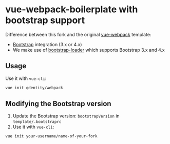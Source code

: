 # vue-webpack-boilerplate with bootstrap support

Difference between this fork and the original [vue-webpack](https://github.com/vuejs-templates/webpack) template:
* [Bootstrap](https://github.com/twbs/bootstrap) integration (3.x or 4.x)
* We make use of [bootstrap-loader](https://github.com/shakacode/bootstrap-loader) which supports Bootstrap 3.x and 4.x

## Usage

Use it with `vue-cli`:

``` bash
vue init qdentity/webpack
```

## Modifying the Bootstrap version
1. Update the Bootstrap version: `bootstrapVersion` in `template/.bootstraprc` 
2. Use it with `vue-cli`:
``` bash
vue init your-username/name-of-your-fork
```

